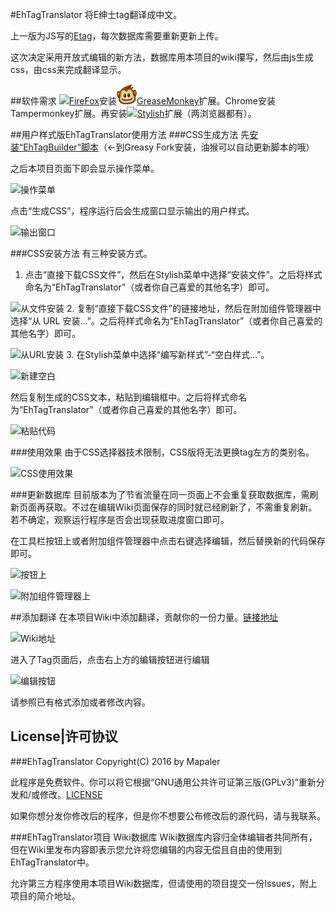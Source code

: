 #EhTagTranslator
将E绅士tag翻译成中文。

上一版为JS写的[Etag](https://greasyfork.org/scripts/17966)，每次数据库需要重新更新上传。

这次决定采用开放式编辑的新方法，数据库用本项目的wiki攥写，然后由js生成css，由css来完成翻译显示。

##软件需求
[![](https://www.mozilla.org/media/img/firefox/favicon.dc6635050bf5.ico)FireFox](http://www.firefox.com)安装[![](https://github.com/greasemonkey/greasemonkey/raw/master/skin/icon32.png)GreaseMonkey](http://www.greasespot.net/)扩展。Chrome安装Tampermonkey扩展。再安装[![](https://addons.cdn.mozilla.net/user-media/addon_icons/2/2108-64.png?modified=1453837884)Stylish](https://userstyles.org/)扩展（两浏览器都有）。

##用户样式版EhTagTranslator使用方法
###CSS生成方法
先[安装“EhTagBuilder”脚本](https://greasyfork.org/scripts/19619)（←到Greasy Fork安装，油猴可以自动更新脚本的哦）

之后本项目页面下即会显示操作菜单。

![操作菜单](http://ww4.sinaimg.cn/large/6c84b2d6gw1f3sl56gmqpj20o10axwhc.jpg)

点击“生成CSS”，程序运行后会生成窗口显示输出的用户样式。

![输出窗口](http://ww4.sinaimg.cn/large/6c84b2d6gw1f3slcidjl1j20a20aijsn.jpg)

###CSS安装方法
有三种安装方式。

1. 点击“直接下载CSS文件”，然后在Stylish菜单中选择“安装文件”。之后将样式命名为“EhTagTranslator”（或者你自己喜爱的其他名字）即可。
  
  ![从文件安装](http://ww4.sinaimg.cn/large/6c84b2d6gw1f3sm9sinwlj20ow0bqq77.jpg)
2. 复制“直接下载CSS文件”的链接地址，然后在附加组件管理器中选择“从 URL 安装...”。之后将样式命名为“EhTagTranslator”（或者你自己喜爱的其他名字）即可。
  
  ![从URL安装](http://ww4.sinaimg.cn/large/6c84b2d6gw1f3sme5420dj20pb0f8tdz.jpg)
3. 在Stylish菜单中选择“编写新样式”-“空白样式...”。

  ![新建空白](http://ww2.sinaimg.cn/large/6c84b2d6gw1f3smf9bgt9j20tt0fbgr4.jpg)
  
  然后复制生成的CSS文本，粘贴到编辑框中。之后将样式命名为“EhTagTranslator”（或者你自己喜爱的其他名字）即可。
  
  ![粘贴代码](http://ww3.sinaimg.cn/large/6c84b2d6gw1f3sn1uyx5tj20io0dtq6z.jpg)

###使用效果
由于CSS选择器技术限制，CSS版将无法更换tag左方的类别名。

![CSS使用效果](http://ww3.sinaimg.cn/large/6c84b2d6gw1f3smnu3k49j20jo0c4422.jpg)

###更新数据库
目前版本为了节省流量在同一页面上不会重复获取数据库，需刷新页面再获取。不过在编辑Wiki页面保存的同时就已经刷新了，不需重复刷新。若不确定，观察运行程序是否会出现获取进度窗口即可。

在工具栏按钮上或者附加组件管理器中点击右键选择编辑，然后替换新的代码保存即可。

![按钮上](http://ww1.sinaimg.cn/large/6c84b2d6gw1f3smv77s1hj207k078gmn.jpg)

![附加组件管理器上](http://ww2.sinaimg.cn/large/6c84b2d6gw1f3smvltaadj20dv05bwex.jpg)

##添加翻译
在本项目Wiki中添加翻译，贡献你的一份力量。[链接地址](https://github.com/Mapaler/EhTagTranslator/wiki)

![Wiki地址](https://github.com/Mapaler/EhTagTranslator/wiki)

进入了Tag页面后，点击右上方的编辑按钮进行编辑

![编辑按钮](http://ww3.sinaimg.cn/large/6c84b2d6gw1f3sog6ublej20jr0dktbc.jpg)

请参照已有格式添加或者修改内容。

## License|许可协议
###EhTagTranslator Copyright(C) 2016 by Mapaler

此程序是免费软件。你可以将它根据“GNU通用公共许可证第三版(GPLv3)”重新分发和/或修改。[LICENSE](https://github.com/Mapaler/EhTagTranslator/blob/master/LICENSE)

如果你想分发你修改后的程序，但是你不想要公布修改后的源代码，请与我联系。

###EhTagTranslator项目 Wiki数据库
Wiki数据库内容归全体编辑者共同所有，但在Wiki里发布内容即表示您允许将您编辑的内容无偿且自由的使用到EhTagTranslator中。

允许第三方程序使用本项目Wiki数据库，但请使用的项目提交一份Issues，附上项目的简介地址。